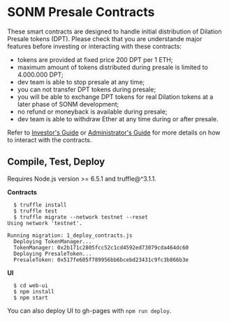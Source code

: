 
SONM Presale Contracts
======================

These smart contracts are designed to handle initial distribution of Dilation
Presale tokens (DPT). Please check that you are understande major features
before investing or interacting with these contracts:

  - tokens are provided at fixed price 200 DPT per 1 ETH;
  - maximum amount of tokens distributed during presale is limited to 4.000.000 DPT;
  - dev team is able to stop presale at any time;
  - you can not transfer DPT tokens during presale;
  - you will be able to exchange DPT tokens for real Dilation tokens at a later
    phase of SONM development;
  - no refund or moneyback is available during presale;
  - dev team is able to withdraw Ether at any time during or after presale.


Refer to [Investor's Guide]() or [Administrator's Guide]() for more details on
how to interact with the contracts.


Compile, Test, Deploy
---------------------

Requires Node.js version >= 6.5.1 and truffle@^3.1.1.

**Contracts**

```
  $ truffle install
  $ truffle test
  $ truffle migrate --network testnet --reset
Using network 'testnet'.

Running migration: 1_deploy_contracts.js
  Deploying TokenManager...
  TokenManager: 0x2b171c2805fcc52c1cd4592ed73079cda464dc60
  Deploying PresaleToken...
  PresaleToken: 0x517fe605f789956bb6bcebd23431c9fc3b866b3e
```

**UI**

```
  $ cd web-ui
  $ npm install
  $ npm start
```

You can also deploy UI to gh-pages with `npm run deploy`.
